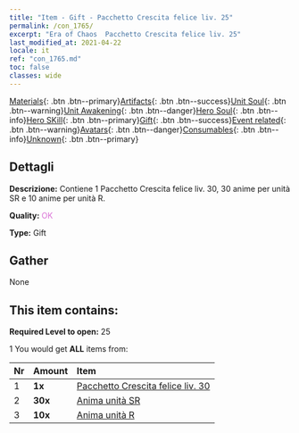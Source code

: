 ```yaml
---
title: "Item - Gift - Pacchetto Crescita felice liv. 25"
permalink: /con_1765/
excerpt: "Era of Chaos  Pacchetto Crescita felice liv. 25"
last_modified_at: 2021-04-22
locale: it
ref: "con_1765.md"
toc: false
classes: wide
---
```

 [Materials](/ItemsIT/){: .btn .btn--primary}[Artifacts](/ItemsIT/Artifacts/){: .btn .btn--success}[Unit Soul](/ItemsIT/UnitSoul/){: .btn .btn--warning}[Unit Awakening](/ItemsIT/UnitAwakening/){: .btn .btn--danger}[Hero Soul](/ItemsIT/HeroSoul/){: .btn .btn--info}[Hero SKill](/ItemsIT/HeroSkill/){: .btn .btn--primary}[Gift](/ItemsIT/Gift/){: .btn .btn--success}[Event related](/ItemsIT/Events/){: .btn .btn--warning}[Avatars](/ItemsIT/Avatars/){: .btn .btn--danger}[Consumables](/ItemsIT/Consumables/){: .btn .btn--info}[Unknown](/ItemsIT/Unknown/){: .btn .btn--primary}

## Dettagli
 **Descrizione:** Contiene 1 Pacchetto Crescita felice liv. 30, 30 anime per unità SR e 10 anime per unità R.

 **Quality:** <span style="color: #DA70D6">OK</span>

 **Type:** Gift

## Gather

  None

## This item contains:

 **Required Level to open:** 25

 1 You would get **ALL** items  from:

  | Nr | Amount |     Item    |
  |:---|:-------|:------------|
  | 1 |  **1x** | [Pacchetto Crescita felice liv. 30](/it/Items/con_1766/) |  | 
  | 2 |  **30x** | [Anima unità SR](/it/Items/con_534/) |  | 
  | 3 |  **10x** | [Anima unità R](/it/Items/con_533/) |  | 
